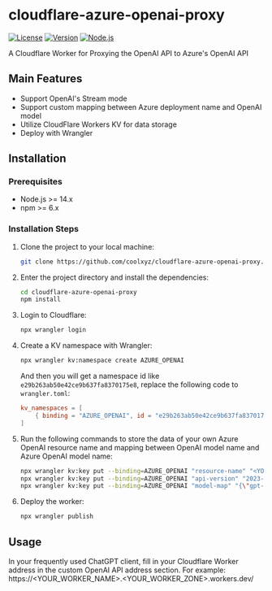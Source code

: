 # cloudflare-azure-openai-proxy

[![License](https://img.shields.io/badge/license-MIT-green)](LICENSE) [![Version](https://img.shields.io/badge/version-1.0.0-blue)](VERSION) [![Node.js](https://img.shields.io/badge/node.js->=14.x-brightgreen)](https://nodejs.org)


A Cloudflare Worker for Proxying the OpenAI API to Azure's OpenAI API

## Main Features

- Support OpenAI's Stream mode
- Support custom mapping between Azure deployment name and OpenAI model
- Utilize CloudFlare Workers KV for data storage
- Deploy with Wrangler

## Installation

### Prerequisites

- Node.js >= 14.x
- npm >= 6.x

### Installation Steps

1. Clone the project to your local machine:

   ```bash
   git clone https://github.com/coolxyz/cloudflare-azure-openai-proxy.git
   ```

2. Enter the project directory and install the dependencies:

   ```bash
   cd cloudflare-azure-openai-proxy
   npm install
   ```

3. Login to Cloudflare:

   ```bash
   npx wrangler login
   ```

4. Create a KV namespace with Wrangler:

   ```bash
   npx wrangler kv:namespace create AZURE_OPENAI
   ```

   And then you will get a namespace id like `e29b263ab50e42ce9b637fa8370175e8`, replace the following code to `wrangler.toml`:
   
   ```toml
   kv_namespaces = [
       { binding = "AZURE_OPENAI", id = "e29b263ab50e42ce9b637fa8370175e8" }
   ]
   ```
   
5. Run the following commands to store the data of your own Azure OpenAI resource name and mapping between OpenAI model name and Azure OpenAI model name:

   ```bash
   npx wrangler kv:key put --binding=AZURE_OPENAI "resource-name" "<YOUR_RESOURCE_NAME>"
   npx wrangler kv:key put --binding=AZURE_OPENAI "api-version" "2023-03-15-preview"
   npx wrangler kv:key put --binding=AZURE_OPENAI "model-map" "{\"gpt-3.5-turbo\":\"<YOUR_MODEL_1>\",\"gpt-4\":\"<YOUR_MODEL_2>\"}"
   ```

6. Deploy the worker:

   ```bash
   npx wrangler publish
   ```

## Usage

In your frequently used ChatGPT client, fill in your Cloudflare Worker address in the custom OpenAI API address section.
For example: https://<YOUR_WORKER_NAME>.<YOUR_WORKER_ZONE>.workers.dev/

